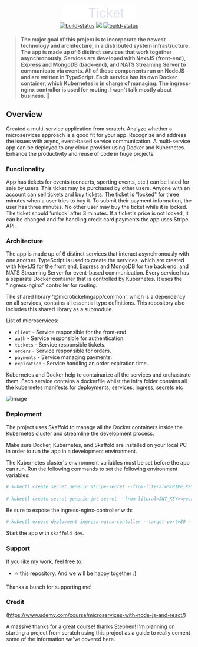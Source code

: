 <div align="center" style="margin-bottom:20px">
  <img src="/client/assets/microticket.png" alt="booking-microservices" />
    <div align="center">
           <a href="https://github.com/meysamhadeli/booking-microservices/actions/workflows/dotnet.yml"><img alt="build-status" src="https://github.com/meysamhadeli/booking-microservices/actions/workflows/dotnet.yml/badge.svg?branch=main&style=flat-square"/></a>
         <a href="https://gitpod.io/#https://github.com/meysamhadeli/booking-microservices"><img src="https://img.shields.io/badge/Gitpod-live--code-blue?logo=gitpod&style=flat-square&color=ff69b4"/></a>
                 <a href="https://github.com/meysamhadeli/booking-microservices/blob/main/LICENSE"><img alt="build-status"          src="https://img.shields.io/github/license/meysamhadeli/booking-microservices?color=%234275f5&style=flat-square"/></a>
    </div>
</div>

> **The major goal of this project is to incorporate the newest technology and architecture, in a distributed system infrastructure. The app is made up of 6 distinct services that work together asynchronously. Services are developed with NextJS (front-end), Express and MongoDB (back-end), and NATS Streaming Server to communicate via events. All of these components run on NodeJS and are written in TypeScript. Each service has its own Docker container, which Kubernetes is in charge of managing. The ingress-nginx controller is used for routing. I won't talk mostly about business.** 🚀

## Overview

Created a multi-service application from scratch. Analyze whether a microservices approach is a good fit for your app. Recognize and address the issues with async, event-based service communication. A multi-service app can be deployed to any cloud provider using Docker and Kubernetes. Enhance the productivity and reuse of code in huge projects.


### Functionality

App has tickets for events (concerts, sporting events, etc.) can be listed for sale by users. This ticket may be purchased by other users. Anyone with an account can sell tickets and buy tickets. The ticket is "locked" for three minutes when a user tries to buy it. To submit their payment information, the user has three minutes. No other user may buy the ticket while it is locked. The ticket should 'unlock' after 3 minutes. If a ticket's price is not locked, it can be changed and for handling credit card payments the app uses Stripe API.

### Architecture

The app is made up of 6 distinct services that interact asynchronously with one another. TypeScript is used to create the services, which are created with NextJS for the front end, Express and MongoDB for the back end, and NATS Streaming Server for event-based communication. Every service has a separate Docker container that is controlled by Kubernetes. It uses the "ingress-nginx" controller for routing.

The shared library '@microticketingapp/common', which is a dependency on all services, contains all essential type definitions. This repository also includes this shared library as a submodule.

List of microservices:

- `client` - Service responsible for the front-end.
- `auth` - Service responsible for authentication.
- `tickets` - Service responsible tickets.
- `orders` - Service responsible for orders.
- `payments` - Service managing payments.
- `expiration` - Service handling an order expiration time.

Kubernetes and Docker help to containarize all the services and orchastrate them. Each service contains a dockerfile whilst the infra folder contains all the kubernetes manifests for deployments, services, ingress, secrets etc

![image](https://user-images.githubusercontent.com/59853047/204151825-3c429811-c8d4-4f24-a3d8-4220ca414ee0.png)

### Deployment

The project uses Skaffold to manage all the Docker containers inside the Kubernetes cluster and streamline the development process.

Make sure Docker, Kubernetes, and Skaffold are installed on your local PC in order to run the app in a development environment.

The Kubernetes cluster's environment variables must be set before the app can run. Run the following commands to set the following environment variables:

```bash
# kubectl create secret generic stripe-secret --from-literal=STRIPE_KEY=<your_stripe_key>

# kubectl create secret generic jwt-secret --from-literal=JWT_KEY=<your_jwt_key>

```

Be sure to expose the ingress-nginx-controller with:

```bash
# kubectl expose deployment ingress-nginx-contoller --target-port=80 --type=NodePort -n kube-system
```

Start the app with `skaffold dev`.

### Support

If you like my work, feel free to:

- ⭐ this repository. And we will be happy together :)

Thanks a bunch for supporting me!

### Credit
(https://www.udemy.com/course/microservices-with-node-js-and-react/)

A massive thanks for a great course! thanks Stephen! I'm planning on starting a project from scratch using this project as a guide to really cement some of the information we've covered here.
